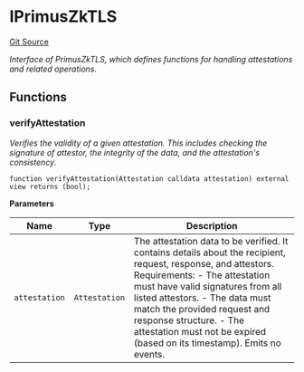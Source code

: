 # IPrimusZkTLS
[Git Source](https://github.com/primus-labs/zkTLS-contracts/blob/22782d123c4a94bbb8308ff89b2388f9394ba26e/src/IPrimusZkTLS.sol)

*Interface of PrimusZkTLS, which defines functions for handling attestations and related operations.*


## Functions
### verifyAttestation

*Verifies the validity of a given attestation.
This includes checking the signature of attestor,
the integrity of the data, and the attestation's consistency.*


```solidity
function verifyAttestation(Attestation calldata attestation) external view returns (bool);
```
**Parameters**

|Name|Type|Description|
|----|----|-----------|
|`attestation`|`Attestation`|The attestation data to be verified. It contains details about the recipient, request, response, and attestors. Requirements: - The attestation must have valid signatures from all listed attestors. - The data must match the provided request and response structure. - The attestation must not be expired (based on its timestamp). Emits no events.|


